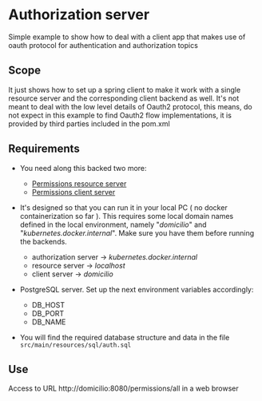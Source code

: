 # Authorization server

Simple example to show how to deal with a client app that makes use of oauth protocol for authentication and authorization topics

## Scope

It just shows how to set up a spring client to make it work with a single resource server and the corresponding client
backend as well. It's not meant to deal with the low level details of Oauth2 protocol, this means, do
not expect in this example to find Oauth2 flow implementations, it is provided by third parties included in the pom.xml

## Requirements

* You need along this backed two more:
  * [Permissions resource server](https://github.com/cmedinaa/permissions.git)
  * [Permissions client server](https://github.com/cmedinaa/permissionclient.git)

* It's designed so that you can run it in your local PC ( no docker containerization so far ). This requires some local domain
  names defined in the local environment, namely "_domicilio_" and "_kubernetes.docker.internal_". Make sure you have them before running the backends.
  * authorization server -> _kubernetes.docker.internal_
  * resource server -> _localhost_
  * client server -> _domicilio_

* PostgreSQL server. Set up the next environment variables accordingly:
  * DB_HOST
  * DB_PORT
  * DB_NAME

* You will find the required database structure and data in the file `src/main/resources/sql/auth.sql`

## Use
Access to URL http://domicilio:8080/permissions/all in a web browser
